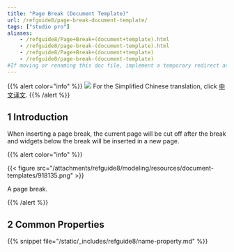 ```yaml
---
title: "Page Break (Document Template)"
url: /refguide8/page-break-document-template/
tags: ["studio pro"]
aliases:
    - /refguide8/Page+Break+(document+template).html
    - /refguide8/page-break-(document-template).html
    - /refguide8/Page+Break+(document+template)
    - /refguide8/page-break-(document-template)
#If moving or renaming this doc file, implement a temporary redirect and let the respective team know they should update the URL in the product. See Mapping to Products for more details.
---
```


{{% alert color="info" %}}
<img src="/attachments/china.png" class="d-inline-block" /> For the Simplified Chinese translation, click [中文译文](https://cdn.mendix.tencent-cloud.com/documentation/refguide8/page-break-document-template.pdf).
{{% /alert %}}

## 1 Introduction

When inserting a page break, the current page will be cut off after the break and widgets below the break will be inserted in a new page.

{{% alert color="info" %}}

{{< figure src="/attachments/refguide8/modeling/resources/document-templates/918135.png" >}}

A page break.

{{% /alert %}}

## 2 Common Properties

{{% snippet file="/static/_includes/refguide8/name-property.md" %}}

